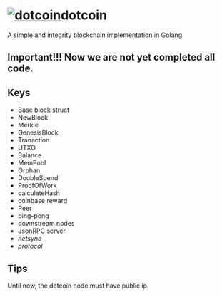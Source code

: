 # [![dotcoin](https://github.com/michain/dotcoin/blob/master/server/html/img/dotcoin_64.png)](https://github.com/michain/dotcoin)dotcoin
A simple and integrity blockchain implementation in Golang

## Important!!! Now we are not yet completed all code.

## Keys
* Base block struct
* NewBlock 
* Merkle 
* GenesisBlock
* Tranaction 
* UTXO 
* Balance
* MemPool
* Orphan 
* DoubleSpend
* ProofOfWork 
* calculateHash
* coinbase reward
* Peer
* ping-pong
* downstream nodes
* JsonRPC server
* *netsync*
* *protocol*

## Tips
Until now, the dotcoin node must have public ip.
